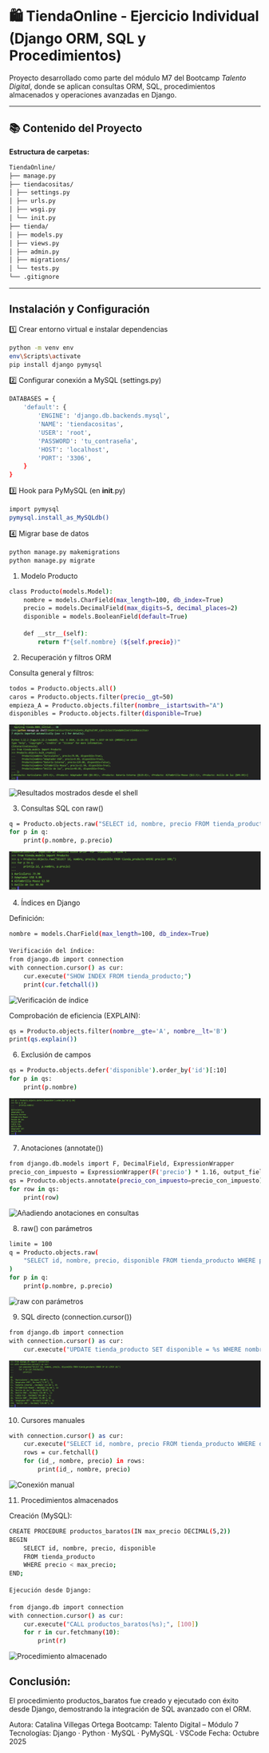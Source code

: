 # 🛍️ TiendaOnline - Ejercicio Individual (Django ORM, SQL y Procedimientos)

Proyecto desarrollado como parte del módulo M7 del Bootcamp *Talento Digital*, donde se aplican consultas ORM, SQL, procedimientos almacenados y operaciones avanzadas en Django.

---

## 📚 Contenido del Proyecto

**Estructura de carpetas:**

```bash
TiendaOnline/
├── manage.py
├── tiendacositas/
│ ├── settings.py
│ ├── urls.py
│ ├── wsgi.py
│ └── init.py
├── tienda/
│ ├── models.py
│ ├── views.py
│ ├── admin.py
│ ├── migrations/
│ └── tests.py
└── .gitignore
```

---

## Instalación y Configuración

1️⃣ Crear entorno virtual e instalar dependencias
```bash
python -m venv env
env\Scripts\activate
pip install django pymysql
```

2️⃣ Configurar conexión a MySQL (settings.py)
```bash
DATABASES = {
    'default': {
        'ENGINE': 'django.db.backends.mysql',
        'NAME': 'tiendacositas',
        'USER': 'root',
        'PASSWORD': 'tu_contraseña',
        'HOST': 'localhost',
        'PORT': '3306',
    }
}
```

3️⃣ Hook para PyMySQL (en __init__.py)
```bash
import pymysql
pymysql.install_as_MySQLdb()
```

4️⃣ Migrar base de datos
```bash
python manage.py makemigrations
python manage.py migrate
```

1) Modelo Producto
```bash
class Producto(models.Model):
    nombre = models.CharField(max_length=100, db_index=True)
    precio = models.DecimalField(max_digits=5, decimal_places=2)
    disponible = models.BooleanField(default=True)

    def __str__(self):
        return f"{self.nombre} (${self.precio})"

```
2) Recuperación y filtros ORM

Consulta general y filtros:
```bash
todos = Producto.objects.all()
caros = Producto.objects.filter(precio__gt=50)
empieza_A = Producto.objects.filter(nombre__istartswith="A")
disponibles = Producto.objects.filter(disponible=True)
```

![Carga de datos de prueba](img/Carga_de_datos_de_prueba_en_el_shell.png)

![Resultados mostrados desde el shell](img/Filtros_recuperación.png)

3) Consultas SQL con raw()
```bash
q = Producto.objects.raw("SELECT id, nombre, precio FROM tienda_producto WHERE precio < 100;")
for p in q:
    print(p.nombre, p.precio)
```
![Consultas SQL con raw](img/Ejecutando_SQL_con_raw().png)

4) Índices en Django

Definición:
```bash
nombre = models.CharField(max_length=100, db_index=True)

Verificación del índice:
from django.db import connection
with connection.cursor() as cur:
    cur.execute("SHOW INDEX FROM tienda_producto;")
    print(cur.fetchall())
```
![Verificación de índice](img/Verificación_Indice.png)


Comprobación de eficiencia (EXPLAIN):
```bash
qs = Producto.objects.filter(nombre__gte='A', nombre__lt='B')
print(qs.explain())
```


 6) Exclusión de campos
```bash
qs = Producto.objects.defer('disponible').order_by('id')[:10]
for p in qs:
    print(p.nombre)
```
![Exclusión de campo](img/Excluir_campo_modelo_consultas.png)

 7) Anotaciones (annotate())
```bash
from django.db.models import F, DecimalField, ExpressionWrapper
precio_con_impuesto = ExpressionWrapper(F('precio') * 1.16, output_field=DecimalField(max_digits=6, decimal_places=2))
qs = Producto.objects.annotate(precio_con_impuesto=precio_con_impuesto).values('nombre', 'precio', 'precio_con_impuesto')[:10]
for row in qs:
    print(row)
```
![Añadiendo anotaciones en consultas](img/Añadiendo_Anotaciones_en_Consultas.png)


 8) raw() con parámetros
```bash
limite = 100
q = Producto.objects.raw(
    "SELECT id, nombre, precio, disponible FROM tienda_producto WHERE precio < %s LIMIT 10;", [limite]
)
for p in q:
    print(p.nombre, p.precio)
```
![raw con parámetros](img/Pasando_Parámetros_raw().png)


 9) SQL directo (connection.cursor())
```bash
from django.db import connection
with connection.cursor() as cur:
    cur.execute("UPDATE tienda_producto SET disponible = %s WHERE nombre = %s;", [False, "Cable HDMI"])
```

![SQL directo con cursor](img/Usa_connection.png)

10) Cursores manuales
```bash
with connection.cursor() as cur:
    cur.execute("SELECT id, nombre, precio FROM tienda_producto WHERE disponible = %s ORDER BY id LIMIT 10;", [True])
    rows = cur.fetchall()
    for (id_, nombre, precio) in rows:
        print(id_, nombre, precio)
```
![Conexión manual](img/Conexión_Manual_para_base_de_datos.png)

11) Procedimientos almacenados

Creación (MySQL):
```bash
CREATE PROCEDURE productos_baratos(IN max_precio DECIMAL(5,2))
BEGIN
    SELECT id, nombre, precio, disponible
    FROM tienda_producto
    WHERE precio < max_precio;
END;

Ejecución desde Django:

from django.db import connection
with connection.cursor() as cur:
    cur.execute("CALL productos_baratos(%s);", [100])
    for r in cur.fetchmany(10):
        print(r)
```
![Procedimiento almacenado](img/Invocación_Procedimientos.png)

## Conclusión:

El procedimiento productos_baratos fue creado y ejecutado con éxito desde Django, demostrando la integración de SQL avanzado con el ORM.

Autora: Catalina Villegas Ortega
Bootcamp: Talento Digital – Módulo 7
Tecnologías: Django · Python · MySQL · PyMySQL · VSCode
Fecha: Octubre 2025
